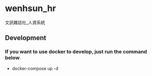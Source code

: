 # wenhsun_hr
文訊雜誌社_人資系統

## Development

### If you want to use docker to develop, just run the command below

- docker-compose up -d


